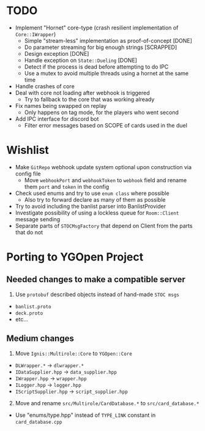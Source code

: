 # TODO

* Implement "Hornet" core-type (crash resilient implementation of `Core::IWrapper`)
  * Simple "stream-less" implementation as proof-of-concept [DONE]
  * Do parameter streaming for big enough strings [SCRAPPED]
  * Design exception [DONE]
  * Handle exception on `State::Dueling` [DONE]
  * Detect if the process is dead before attempting to do IPC
  * Use a mutex to avoid multiple threads using a hornet at the same time
* Handle crashes of core
* Deal with core not loading after webhook is triggered
  * Try to fallback to the core that was working already
* Fix names being swapped on replay
  * Only happens on tag mode, for the players who went second
* Add IPC interface for discord bot
  * Filter error messages based on SCOPE of cards used in the duel

# Wishlist

* Make `GitRepo` webhook update system optional upon construction via config file
  * Move `webhookPort` and `webhookToken` to `webhook` field and rename them `port` and `token` in the config
* Check used enums and try to use `enum class` where possible
  * Also try to forward declare as many of them as possible
* Try to avoid including the banlist parser into BanlistProvider
* Investigate possibility of using a lockless queue for `Room::Client` message sending
* Separate parts of `STOCMsgFactory` that depend on Client from the parts that do not

# Porting to YGOpen Project

## Needed changes to make a compatible server
1. Use `protobuf` described objects instead of hand-made `STOC msgs`
  * `banlist.proto`
  * `deck.proto`
  * etc...

## Medium changes
1. Move `Ignis::Multirole::Core` to `YGOpen::Core`
  * `DLWrapper.*` -> `dlwrapper.*`
  * `IDataSupplier.hpp` -> `data_supplier.hpp`
  * `IWrapper.hpp` -> `wrapper.hpp`
  * `ILogger.hpp` -> `logger.hpp`
  * `IScriptSupplier.hpp` -> `script_supplier.hpp`
2. Move and rename `src/Multirole/CardDatabase.*` to `src/card_database.*`
  * Use "enums/type.hpp" instead of `TYPE_LINK` constant in `card_database.cpp`
